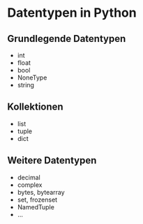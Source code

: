 # Datentypen in Python

## Grundlegende Datentypen

- int
- float
- bool
- NoneType
- string

## Kollektionen

- list
- tuple
- dict

## Weitere Datentypen

- decimal
- complex
- bytes, bytearray
- set, frozenset
- NamedTuple
- ...
